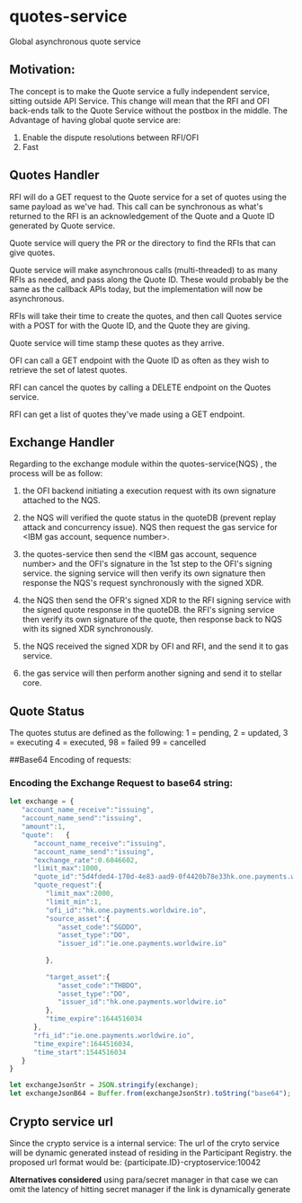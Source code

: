 # quotes-service

Global asynchronous quote service

## Motivation:
The concept is to make the Quote service a fully independent service, sitting outside API Service. This change will mean that the RFI and OFI back-ends talk to the Quote Service without the postbox in the middle.
The Advantage of having global quote service are:
1. Enable the dispute resolutions between RFI/OFI
2. Fast

## Quotes Handler 
RFI will do a GET request to the Quote service for a set of quotes using the same payload as we've had. This call can be synchronous as what's returned to the RFI is an acknowledgement of the Quote and a Quote ID generated by Quote service.
 
Quote service will query the PR or the directory to find the RFIs that can give quotes. 
 
Quote service will make asynchronous calls (multi-threaded) to as many RFIs as needed, and pass along the Quote ID. These would probably be the same as the callback APIs today, but the implementation will now be asynchronous.
 
RFIs will take their time to create the quotes, and then call Quotes service with a POST for with the Quote ID, and the Quote they are giving.
 
Quote service will time stamp these quotes as they arrive.
 
OFI can call a GET endpoint with the Quote ID as often as they wish to retrieve the set of latest quotes.
 
RFI can cancel the quotes by calling a DELETE endpoint on the Quotes service.
 
RFI can get a list of quotes they've made using a GET endpoint.

## Exchange Handler 
Regarding to the exchange module within the quotes-service(NQS) , the process will be as follow:

1. the OFI backend initiating a execution request with its own signature attached to the NQS.

2. the NQS will verified the quote status in the quoteDB (prevent replay attack and concurrency issue). NQS then request the gas service for <IBM gas account, sequence number>.

3. the quotes-service then send the <IBM gas account, sequence number> and the OFI's signature in the 1st step to the OFI's signing service. the signing service will then verify its own signature then response the NQS's request synchronously with the signed XDR.

4. the NQS then send the OFR's signed XDR to the RFI signing service with the signed quote response in the quoteDB. the RFI's signing service then verify its own signature of the quote, then response back to NQS with its signed XDR synchronously.

5. the NQS received the signed XDR by OFI and RFI, and the send it to gas service.

6. the gas service will then perform another signing and send it to stellar core.

## Quote Status
The quotes stutus are defined as the following:
1 = pending, 
2 = updated,
3 = executing 
4 = executed, 
98 = failed
99 = cancelled

##Base64 Encoding of requests:
### Encoding the Exchange Request to base64 string:
```javascript
let exchange = {
   "account_name_receive":"issuing",
   "account_name_send":"issuing",
   "amount":1,
   "quote":   {
      "account_name_receive":"issuing",
      "account_name_send":"issuing",
      "exchange_rate":0.6046602,
      "limit_max":1000,
      "quote_id":"5d4fded4-170d-4e83-aad9-0f4420b78e33hk.one.payments.worldwire.io",
      "quote_request":{
         "limit_max":2000,
         "limit_min":1,
         "ofi_id":"hk.one.payments.worldwire.io",
         "source_asset":{
            "asset_code":"SGDDO",
            "asset_type":"DO",
            "issuer_id":"ie.one.payments.worldwire.io"
            
         },
         
         "target_asset":{
            "asset_code":"THBDO",
            "asset_type":"DO",
            "issuer_id":"hk.one.payments.worldwire.io"
         },
         "time_expire":1644516034
      },
      "rfi_id":"ie.one.payments.worldwire.io",
      "time_expire":1644516034,
      "time_start":1544516034
   }
}

let exchangeJsonStr = JSON.stringify(exchange);
let exchangeJsonB64 = Buffer.from(exchangeJsonStr).toString("base64");

```

## Crypto service url 
Since the crypto service is a internal service:
The url of the cryto service will be dynamic generated instead of residing in the Participant Registry.
the proposed url format would be: {participate.ID}-cryptoservice:10042

**Alternatives considered**
using para/secret manager
in that case we can omit the latency of hitting secret manager if the link is dynamically generate